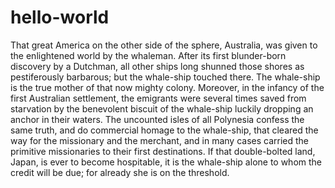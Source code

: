 # hello-world

That great America on the other side of the sphere, Australia, was given to the enlightened world by the whaleman. After its first blunder-born discovery by a Dutchman, all other ships long shunned those shores as pestiferously barbarous; but the whale-ship touched there. The whale-ship is the true mother of that now mighty colony. Moreover, in the infancy of the first Australian settlement, the emigrants were several times saved from starvation by the benevolent biscuit of the whale-ship luckily dropping an anchor in their waters. The uncounted isles of all Polynesia confess the same truth, and do commercial homage to the whale-ship, that cleared the way for the missionary and the merchant, and in many cases carried the primitive missionaries to their first destinations. If that double-bolted land, Japan, is ever to become hospitable, it is the whale-ship alone to whom the credit will be due; for already she is on the threshold.
